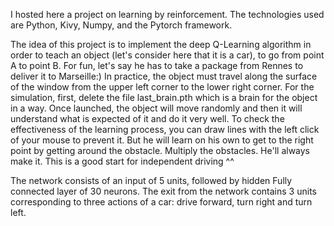 I hosted here a project on learning by reinforcement. The technologies used are Python, Kivy, Numpy, and the Pytorch framework.

The idea of this project is to implement the deep Q-Learning algorithm in order to teach an object (let's consider here that it is a car),
to go from point A to point B. For fun, let's say he has to take a package from Rennes to deliver it to Marseille:) In practice, the
object must travel along the surface of the window from the upper left corner to the lower right corner. For the simulation, first, delete
the file last_brain.pth which is a brain for the object in a way. Once launched, the object will move randomly and then it will understand
what is expected of it and do it very well. To check the effectiveness of the learning process, you can draw lines with the left click of
your mouse to prevent it. But he will learn on his own to get to the right point by getting around the obstacle. Multiply the obstacles.
He'll always make it. This is a good start for independent driving ^^

The network consists of an input of 5 units, followed by hidden Fully connected layer of 30 neurons. The exit from the network contains 3
units corresponding to three actions of a car: drive forward, turn right and turn left.

